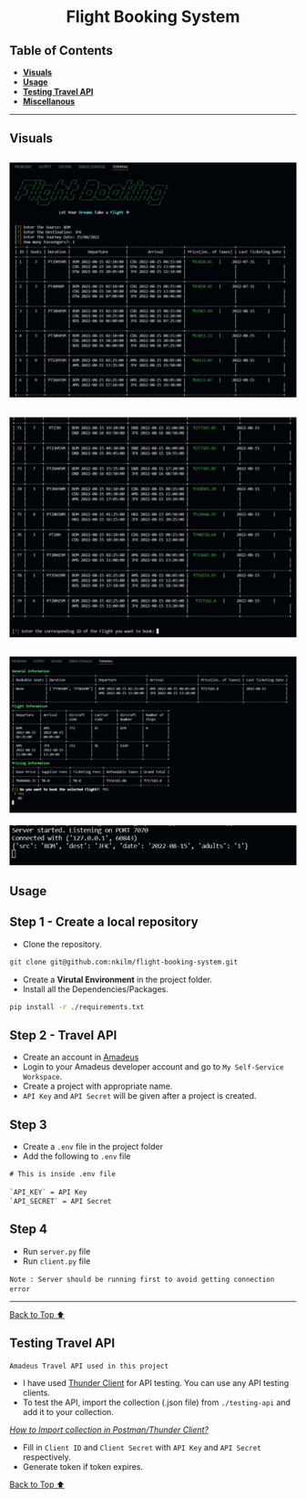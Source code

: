 
<h1 align="center"> Flight Booking System </h1>

## Table of Contents
- [**Visuals**](#visuals)
- [**Usage**](#usage)
- [**Testing Travel API**](#testing-travel-api)
- [**Miscellanous**](#miscellanous)
***

## Visuals
![client interface 1](screenshots/client__1.png)
---
![client interface 2](screenshots/client__2.png)
---
![client interface 3](screenshots/client__3.png)
---
![server side](screenshots/server.png)

## Usage

## Step 1 - Create a local repository
- Clone the repository.

```bash
git clone git@github.com:nkilm/flight-booking-system.git
```
- Create a **Virutal Environment** in the project folder.
- Install all the Dependencies/Packages.
```bash
pip install -r ./requirements.txt
```

## Step 2 - Travel API
- Create an account in [Amadeus](https://developers.amadeus.com/)
- Login to your Amadeus developer account and go to `My Self-Service Workspace`. 
- Create a project with appropriate name.
- `API Key` and `API Secret` will be given after a project is created.

## Step 3 
- Create a `.env` file in the project folder 
- Add the following to `.env` file 

```env
# This is inside .env file

`API_KEY` = API Key
`API_SECRET` = API Secret 
```
## Step 4 
- Run `server.py` file
- Run `client.py` file 
  
`Note : Server should be running first to avoid getting connection error`
***
[Back to Top ⬆](#table-of-contents)
## Testing Travel API
`Amadeus Travel API used in this project`
- I have used [Thunder Client](https://marketplace.visualstudio.com/items?itemName=rangav.vscode-thunder-client) for API testing. You can use any API testing clients.
- To test the API, import the collection (.json file) from `./testing-api` and add it to your collection.

[*How to Import collection in Postman/Thunder Client?*](https://github.com/rangav/thunder-client-support#:~:text=How%20to%20Import%20Collection)
- Fill in `Client ID` and `Client Secret` with `API Key` and `API Secret` respectively.
- Generate token if token expires.

[Back to Top ⬆](#table-of-contents)